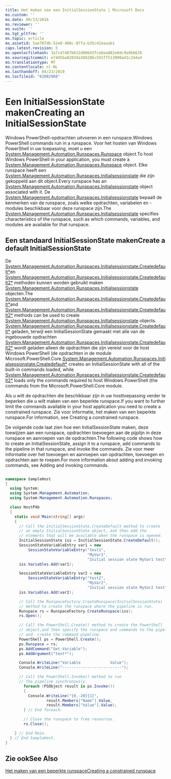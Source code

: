 ```yaml
---
title: Het maken van een InitialSessionState | Microsoft Docs
ms.custom: ''
ms.date: 09/13/2016
ms.reviewer: ''
ms.suite: ''
ms.tgt_pltfrm: ''
ms.topic: article
ms.assetid: 5ae707db-52e0-408c-87fa-b35c42eaaab1
caps.latest.revision: 5
ms.openlocfilehash: 3a7c47487b632d00643fce0aa082e0dc9a9bb626
ms.sourcegitcommit: e7445ba8203da304286c591ff513900ad1c244a4
ms.translationtype: MT
ms.contentlocale: nl-NL
ms.lasthandoff: 04/23/2019
ms.locfileid: "62082988"
---
```

# <a name="creating-an-initialsessionstate"></a><span data-ttu-id="83611-102">Een InitialSessionState maken</span><span class="sxs-lookup"><span data-stu-id="83611-102">Creating an InitialSessionState</span></span>

<span data-ttu-id="83611-103">Windows PowerShell-opdrachten uitvoeren in een runspace.</span><span class="sxs-lookup"><span data-stu-id="83611-103">Windows PowerShell commands run in a runspace.</span></span> <span data-ttu-id="83611-104">Voor het hosten van Windows PowerShell in uw toepassing, moet u een [System.Management.Automation.Runspaces.Runspace](/dotnet/api/System.Management.Automation.Runspaces.Runspace) object.</span><span class="sxs-lookup"><span data-stu-id="83611-104">To host Windows PowerShell in your application, you must create a [System.Management.Automation.Runspaces.Runspace](/dotnet/api/System.Management.Automation.Runspaces.Runspace) object.</span></span> <span data-ttu-id="83611-105">Elke runspace heeft een [System.Management.Automation.Runspaces.Initialsessionstate](/dotnet/api/System.Management.Automation.Runspaces.InitialSessionState) die zijn gekoppeld aan dit object.</span><span class="sxs-lookup"><span data-stu-id="83611-105">Every runspace has an [System.Management.Automation.Runspaces.Initialsessionstate](/dotnet/api/System.Management.Automation.Runspaces.InitialSessionState) object associated with it.</span></span> <span data-ttu-id="83611-106">De [System.Management.Automation.Runspaces.Initialsessionstate](/dotnet/api/System.Management.Automation.Runspaces.InitialSessionState) bepaalt de kenmerken van de runspace, zoals welke opdrachten, variabelen en -modules beschikbaar voor deze runspace zijn.</span><span class="sxs-lookup"><span data-stu-id="83611-106">The [System.Management.Automation.Runspaces.Initialsessionstate](/dotnet/api/System.Management.Automation.Runspaces.InitialSessionState) specifies characteristics of the runspace, such as which commands, variables, and modules are available for that runspace.</span></span>

## <a name="create-a-default-initialsessionstate"></a><span data-ttu-id="83611-107">Een standaard InitialSessionState maken</span><span class="sxs-lookup"><span data-stu-id="83611-107">Create a default InitialSessionState</span></span>

 <span data-ttu-id="83611-108">De [System.Management.Automation.Runspaces.Initialsessionstate.Createdefault\*](/dotnet/api/System.Management.Automation.Runspaces.InitialSessionState.CreateDefault)en [System.Management.Automation.Runspaces.Initialsessionstate.Createdefault2\*](/dotnet/api/System.Management.Automation.Runspaces.InitialSessionState.CreateDefault2) methoden kunnen worden gebruikt maken [System.Management.Automation.Runspaces.Initialsessionstate](/dotnet/api/System.Management.Automation.Runspaces.InitialSessionState) objecten.</span><span class="sxs-lookup"><span data-stu-id="83611-108">The [System.Management.Automation.Runspaces.Initialsessionstate.Createdefault\*](/dotnet/api/System.Management.Automation.Runspaces.InitialSessionState.CreateDefault)and [System.Management.Automation.Runspaces.Initialsessionstate.Createdefault2\*](/dotnet/api/System.Management.Automation.Runspaces.InitialSessionState.CreateDefault2) methods can be used to create [System.Management.Automation.Runspaces.Initialsessionstate](/dotnet/api/System.Management.Automation.Runspaces.InitialSessionState) objects.</span></span> <span data-ttu-id="83611-109">[System.Management.Automation.Runspaces.Initialsessionstate.Createdefault\*](/dotnet/api/System.Management.Automation.Runspaces.InitialSessionState.CreateDefault) geladen, terwijl een InitialSessionState gemaakt met alle van de ingebouwde opdrachten [ System.Management.Automation.Runspaces.Initialsessionstate.Createdefault2\*](/dotnet/api/System.Management.Automation.Runspaces.InitialSessionState.CreateDefault2) wordt geladen alleen de opdrachten die zijn vereist voor de host Windows PowerShell (de opdrachten in de module Microsoft.PowerShell.Core.</span><span class="sxs-lookup"><span data-stu-id="83611-109">[System.Management.Automation.Runspaces.Initialsessionstate.Createdefault\*](/dotnet/api/System.Management.Automation.Runspaces.InitialSessionState.CreateDefault) creates an InitialSessionState with all of the built-in commands loaded, while [System.Management.Automation.Runspaces.Initialsessionstate.Createdefault2\*](/dotnet/api/System.Management.Automation.Runspaces.InitialSessionState.CreateDefault2) loads only the commands required to host Windows PowerShell (the commands from the Microsoft.PowerShell.Core module.</span></span>

 <span data-ttu-id="83611-110">Als u wilt de opdrachten die beschikbaar zijn in uw hosttoepassing verder te beperken die u wilt maken van een beperkte runspace.</span><span class="sxs-lookup"><span data-stu-id="83611-110">If you want to further limit the commands available in your host application you need to create a constrained runspace.</span></span> <span data-ttu-id="83611-111">Zie voor informatie, het maken van een beperkte runspace.</span><span class="sxs-lookup"><span data-stu-id="83611-111">For information, see Creating a constrained runspace.</span></span>

 <span data-ttu-id="83611-112">De volgende code laat zien hoe een InitialSessionState maken, deze toewijzen aan een runspace, opdrachten toevoegen aan de pijplijn in deze runspace en aanroepen van de opdrachten.</span><span class="sxs-lookup"><span data-stu-id="83611-112">The following code shows how to create an InitialSessionState, assign it to a runspace, add commands to the pipeline in that runspace, and invoke the commands.</span></span> <span data-ttu-id="83611-113">Zie voor meer informatie over het toevoegen en aanroepen van opdrachten, toevoegen en opdrachten aan te roepen.</span><span class="sxs-lookup"><span data-stu-id="83611-113">For more information about adding and invoking commands, see Adding and invoking commands.</span></span>

```csharp

namespace SampleHost
{
  using System;
  using System.Management.Automation;
  using System.Management.Automation.Runspaces;

  class HostP4b
  {
    static void Main(string[] args)
    {
      // Call the InitialSessionState.CreateDefault method to create
      // an empty InitialSessionState object, and then add the
      // elements that will be available when the runspace is opened.
      InitialSessionState iss = InitialSessionState.CreateDefault();
      SessionStateVariableEntry var1 = new
          SessionStateVariableEntry("test1",
                                    "MyVar1",
                                    "Initial session state MyVar1 test");
      iss.Variables.Add(var1);

      SessionStateVariableEntry var2 = new
          SessionStateVariableEntry("test2",
                                    "MyVar2",
                                    "Initial session state MyVar2 test");
      iss.Variables.Add(var2);

      // Call the RunspaceFactory.CreateRunspace(InitialSessionState)
      // method to create the runspace where the pipeline is run.
      Runspace rs = RunspaceFactory.CreateRunspace(iss);
      rs.Open();

      // Call the PowerShell.Create() method to create the PowerShell
      // object,and then specify the runspace and commands to the pipeline.
      // and  create the command pipeline.
      PowerShell ps = PowerShell.Create();
      ps.Runspace = rs;
      ps.AddCommand("Get-Variable");
      ps.AddArgument("test*");

      Console.WriteLine("Variable             Value");
      Console.WriteLine("--------------------------");

      // Call the PowerShell.Invoke() method to run
      // the pipeline synchronously.
        foreach (PSObject result in ps.Invoke())
        {
          Console.WriteLine("{0,-20}{1}",
                  result.Members["Name"].Value,
                  result.Members["Value"].Value);
        } // End foreach.

        // Close the runspace to free resources.
        rs.Close();

    } // End Main.
  } // End SampleHost.
}
```

## <a name="see-also"></a><span data-ttu-id="83611-114">Zie ook</span><span class="sxs-lookup"><span data-stu-id="83611-114">See Also</span></span>

 [<span data-ttu-id="83611-115">Het maken van een beperkte runspace</span><span class="sxs-lookup"><span data-stu-id="83611-115">Creating a constrained runspace</span></span>](./creating-a-constrained-runspace.md)
